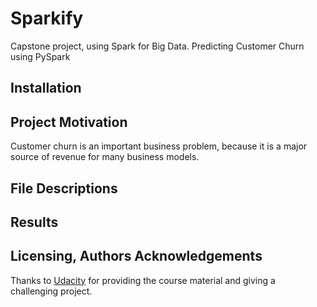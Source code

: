 # Sparkify
Capstone project, using Spark for Big Data. Predicting Customer Churn using PySpark
## Installation

## Project Motivation
Customer churn is an important business problem, because it is a major source of revenue for many business models.

## File Descriptions

## Results

## Licensing, Authors Acknowledgements
Thanks to [Udacity](https://www.udacity.com/) for providing the course material and giving a challenging project.
